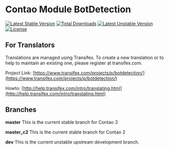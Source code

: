Contao Module BotDetection 
==========================
[![Latest Stable Version](https://poser.pugx.org/bugbuster/botdetection/v/stable.svg)](https://packagist.org/packages/bugbuster/botdetection) [![Total Downloads](https://poser.pugx.org/bugbuster/botdetection/downloads.svg)](https://packagist.org/packages/bugbuster/botdetection) [![Latest Unstable Version](https://poser.pugx.org/bugbuster/botdetection/v/unstable.svg)](https://packagist.org/packages/bugbuster/botdetection) [![License](https://poser.pugx.org/bugbuster/botdetection/license.svg)](https://packagist.org/packages/bugbuster/botdetection)

## For Translators
Translations are managed using Transifex. To create a new translation or to help to maintain an existing one, please register at transifex.com.

Project Link: [https://www.transifex.com/projects/p/botdetection/](https://www.transifex.com/projects/p/botdetection/)

Howto: [http://help.transifex.com/intro/translating.html](http://help.transifex.com/intro/translating.html)

## Branches

**master** This is the current stable branch for Contao 3

**master_c2** This is the current stable branch for Contao 2

**dev** This is the current unstable upstream development branch.

